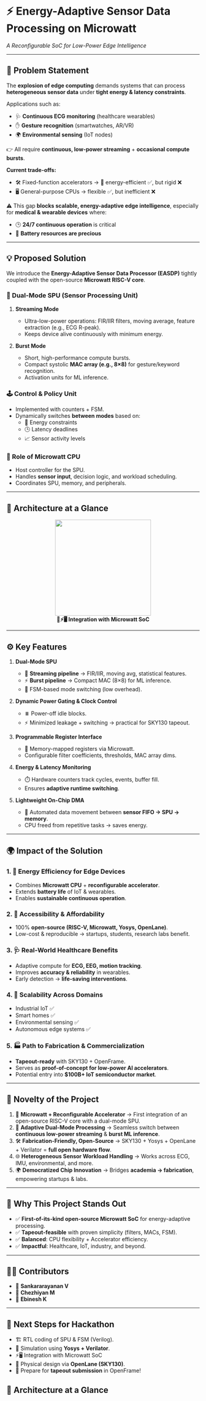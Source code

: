# ⚡ Energy-Adaptive Sensor Data Processing on Microwatt  
_A Reconfigurable SoC for Low-Power Edge Intelligence_  

---

## 📄 Problem Statement
The **explosion of edge computing** demands systems that can process **heterogeneous sensor data** under **tight energy & latency constraints**.  

Applications such as:  
- 🩺 **Continuous ECG monitoring** (healthcare wearables)  
- ✋ **Gesture recognition** (smartwatches, AR/VR)  
- 🌍 **Environmental sensing** (IoT nodes)  

👉 All require **continuous, low-power streaming** + **occasional compute bursts**.  

**Current trade-offs:**  
- 🛠️ Fixed-function accelerators → 🔋 energy-efficient ✅, but rigid ❌  
- 🖥️ General-purpose CPUs → flexible ✅, but inefficient ❌  

⚠️ This gap **blocks scalable, energy-adaptive edge intelligence**, especially for **medical & wearable devices** where:  
- 🕒 **24/7 continuous operation** is critical  
- 🔋 **Battery resources are precious**  

---

## 💡 Proposed Solution
We introduce the **Energy-Adaptive Sensor Data Processor (EASDP)** tightly coupled with the open-source **Microwatt RISC-V core**.  

### 🔀 Dual-Mode SPU (Sensor Processing Unit)
1. **Streaming Mode**  
   - Ultra-low-power operations: FIR/IIR filters, moving average, feature extraction (e.g., ECG R-peak).  
   - Keeps device alive continuously with minimum energy.  

2. **Burst Mode**  
   - Short, high-performance compute bursts.  
   - Compact systolic **MAC array (e.g., 8×8)** for gesture/keyword recognition.  
   - Activation units for ML inference.  

### 🕹️ Control & Policy Unit
- Implemented with counters + FSM.  
- Dynamically switches **between modes** based on:  
  - 🔋 Energy constraints  
  - 🕒 Latency deadlines  
  - 📈 Sensor activity levels  

### 🧠 Role of Microwatt CPU
- Host controller for the SPU.  
- Handles **sensor input**, decision logic, and workload scheduling.  
- Coordinates SPU, memory, and peripherals.  

---

## 🧩 Architecture at a Glance

  <p align="center">
  <img src="https://upload.wikimedia.org/wikipedia/commons/3/3f/RISC-V-logo.svg" width="250"/>
  <br>
  <b>🔗⚡🖥️ Integration with Microwatt SoC</b>
</p>



---

## ⚙️ Key Features
1. **Dual-Mode SPU**  
   - 🔋 **Streaming pipeline** → FIR/IIR, moving avg, statistical features.  
   - ⚡ **Burst pipeline** → Compact MAC (8×8) for ML inference.  
   - 🔀 FSM-based mode switching (low overhead).  

2. **Dynamic Power Gating & Clock Control**  
   - ⏸️ Power-off idle blocks.  
   - ⚡ Minimized leakage + switching → practical for SKY130 tapeout.  

3. **Programmable Register Interface**  
   - 📝 Memory-mapped registers via Microwatt.  
   - Configurable filter coefficients, thresholds, MAC array dims.  

4. **Energy & Latency Monitoring**  
   - ⏱️ Hardware counters track cycles, events, buffer fill.  
   - Ensures **adaptive runtime switching**.  

5. **Lightweight On-Chip DMA**  
   - 🚀 Automated data movement between **sensor FIFO → SPU → memory**.  
   - CPU freed from repetitive tasks → saves energy.  

---

## 🌍 Impact of the Solution
### 1. 🔋 Energy Efficiency for Edge Devices  
- Combines **Microwatt CPU** + **reconfigurable accelerator**.  
- Extends **battery life** of IoT & wearables.  
- Enables **sustainable continuous operation**.  

### 2. 💸 Accessibility & Affordability  
- 100% **open-source (RISC-V, Microwatt, Yosys, OpenLane)**.  
- Low-cost & reproducible → startups, students, research labs benefit.  

### 3. 🩺 Real-World Healthcare Benefits  
- Adaptive compute for **ECG, EEG, motion tracking**.  
- Improves **accuracy & reliability** in wearables.  
- Early detection → **life-saving interventions**.  

### 4. 📡 Scalability Across Domains  
- Industrial IoT ✅  
- Smart homes ✅  
- Environmental sensing ✅  
- Autonomous edge systems ✅  

### 5. 🏭 Path to Fabrication & Commercialization  
- **Tapeout-ready** with SKY130 + OpenFrame.  
- Serves as **proof-of-concept for low-power AI accelerators**.  
- Potential entry into **$100B+ IoT semiconductor market**.  

---

## 🌟 Novelty of the Project
1. 🧩 **Microwatt + Reconfigurable Accelerator** → First integration of an open-source RISC-V core with a dual-mode SPU.  
2. 🔀 **Adaptive Dual-Mode Processing** → Seamless switch between **continuous low-power streaming** & **burst ML inference**.  
3. 🛠️ **Fabrication-Friendly, Open-Source** → SKY130 + Yosys + OpenLane + Verilator = **full open hardware flow**.  
4. 🌐 **Heterogeneous Sensor Workload Handling** → Works across ECG, IMU, environmental, and more.  
5. 🌍 **Democratized Chip Innovation** → Bridges **academia → fabrication**, empowering startups & labs.  

---

## 🎯 Why This Project Stands Out
- ✅ **First-of-its-kind open-source Microwatt SoC** for energy-adaptive processing.  
- ✅ **Tapeout-feasible** with proven simplicity (filters, MACs, FSM).  
- ✅ **Balanced**: CPU flexibility + Accelerator efficiency.  
- ✅ **Impactful**: Healthcare, IoT, industry, and beyond.  

---

## 👨‍💻 Contributors
- 📝 **Sankararayanan V**
- 📝 **Chezhiyan M**
- 📝 **Ebinesh K**

---

## 🚀 Next Steps for Hackathon
- 🏗️ RTL coding of SPU & FSM (Verilog).  
- 🧪 Simulation using **Yosys + Verilator**.  
- ⚡🖥️ Integration with Microwatt SoC  
- 📐 Physical design via **OpenLane (SKY130)**.  
- 🎉 Prepare for **tapeout submission** in OpenFrame!  



## 🧩 Architecture at a Glance
